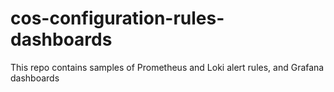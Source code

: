 # cos-configuration-rules-dashboards
This repo contains samples of Prometheus and Loki alert rules, and Grafana dashboards
